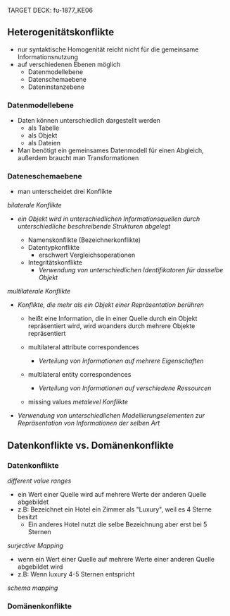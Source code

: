 TARGET DECK: fu-1877_KE06

## Heterogenitätskonflikte
- nur syntaktische Homogenität reicht nicht für die gemeinsame Informationsnutzung
- auf verschiedenen Ebenen möglich
	- Datenmodellebene
	- Datenschemaebene
	- Dateninstanzebene

### Datenmodellebene
- Daten können unterschiedlich dargestellt werden
	- als Tabelle
	- als Objekt
	- als Dateien
- Man benötigt ein gemeinsames Datenmodell für einen Abgleich, außerdem braucht man Transformationen

### Dateneschemaebene
- man unterscheidet drei Konflikte

*bilaterale Konflikte*
- *ein Objekt wird in unterschiedlichen Informationsquellen durch unterschiedliche beschreibende Strukturen abgelegt*

	- Namenskonflikte (Bezeichnerkonflikte)
	- Datentypkonflikte
		- erschwert Vergleichsoperationen
	- Integritätskonflikte
		- *Verwendung von unterschiedlichen Identifikatoren für dasselbe Objekt*

*multilaterale Konflikte*
- *Konflikte, die mehr als ein Objekt einer Repräsentation berühren*
	- heißt eine Information, die in einer Quelle durch ein Objekt repräsentiert wird, wird woanders durch mehrere Objekte repräsentiert

	- multilateral attribute correspondences
		- *Verteilung von Informationen auf mehrere Eigenschaften*
	- multilateral entity correspondences
		- *Verteilung von Informationen auf verschiedene Ressourcen*
	- missing values
*metalevel Konflikte*
- *Verwendung von unterschiedlichen Modellierungselementen zur Repräsentation von Informationen der selben Art*

## Datenkonflikte vs. Domänenkonflikte
### Datenkonflikte
*different value ranges*
- ein Wert einer Quelle wird auf mehrere Werte der anderen Quelle abgebildet
- z.B: Bezeichnet ein Hotel ein Zimmer als "Luxury", weil es 4 Sterne besitzt
	- Ein anderes Hotel nutzt die selbe Bezeichnung aber erst bei 5 Sternen

*surjective Mapping*
- wenn ein Wert einer Quelle auf mehrere Werte einer anderen Quelle abgebildet wird
- z.B: Wenn luxury 4-5 Sternen entspricht

*schema mapping*

### Domänenkonflikte
